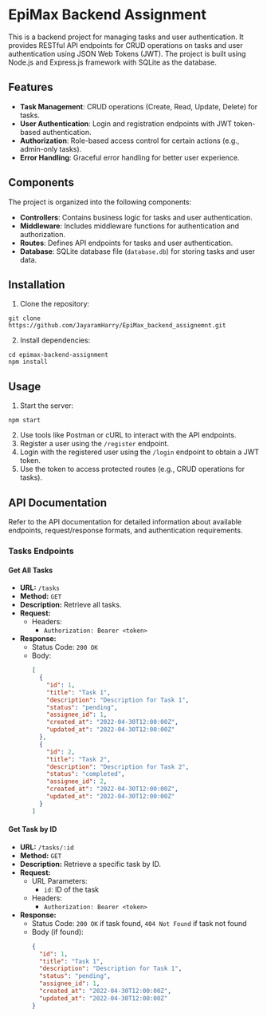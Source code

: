 # EpiMax Backend Assignment

This is a backend project for managing tasks and user authentication. It provides RESTful API endpoints for CRUD operations on tasks and user authentication using JSON Web Tokens (JWT). The project is built using Node.js and Express.js framework with SQLite as the database.

## Features

- **Task Management**: CRUD operations (Create, Read, Update, Delete) for tasks.
- **User Authentication**: Login and registration endpoints with JWT token-based authentication.
- **Authorization**: Role-based access control for certain actions (e.g., admin-only tasks).
- **Error Handling**: Graceful error handling for better user experience.

## Components

The project is organized into the following components:

- **Controllers**: Contains business logic for tasks and user authentication.
- **Middleware**: Includes middleware functions for authentication and authorization.
- **Routes**: Defines API endpoints for tasks and user authentication.
- **Database**: SQLite database file (`database.db`) for storing tasks and user data.

## Installation

1. Clone the repository:

```
git clone https://github.com/JayaramHarry/EpiMax_backend_assignemnt.git
```

2. Install dependencies:

```
cd epimax-backend-assignment
npm install
```

## Usage

1. Start the server:

```
npm start
```

2. Use tools like Postman or cURL to interact with the API endpoints.
3. Register a user using the `/register` endpoint.
4. Login with the registered user using the `/login` endpoint to obtain a JWT token.
5. Use the token to access protected routes (e.g., CRUD operations for tasks).

## API Documentation

Refer to the API documentation for detailed information about available endpoints, request/response formats, and authentication requirements.



### Tasks Endpoints

#### Get All Tasks

- **URL:** `/tasks`
- **Method:** `GET`
- **Description:** Retrieve all tasks.
- **Request:**
  - Headers:
    - `Authorization: Bearer <token>`
- **Response:**
  - Status Code: `200 OK`
  - Body:
    ```json
    [
      {
        "id": 1,
        "title": "Task 1",
        "description": "Description for Task 1",
        "status": "pending",
        "assignee_id": 1,
        "created_at": "2022-04-30T12:00:00Z",
        "updated_at": "2022-04-30T12:00:00Z"
      },
      {
        "id": 2,
        "title": "Task 2",
        "description": "Description for Task 2",
        "status": "completed",
        "assignee_id": 2,
        "created_at": "2022-04-30T12:00:00Z",
        "updated_at": "2022-04-30T12:00:00Z"
      }
    ]
    ```

#### Get Task by ID

- **URL:** `/tasks/:id`
- **Method:** `GET`
- **Description:** Retrieve a specific task by ID.
- **Request:**
  - URL Parameters:
    - `id`: ID of the task
  - Headers:
    - `Authorization: Bearer <token>`
- **Response:**
  - Status Code: `200 OK` if task found, `404 Not Found` if task not found
  - Body (if found):
    ```json
    {
      "id": 1,
      "title": "Task 1",
      "description": "Description for Task 1",
      "status": "pending",
      "assignee_id": 1,
      "created_at": "2022-04-30T12:00:00Z",
      "updated_at": "2022-04-30T12:00:00Z"
    }
